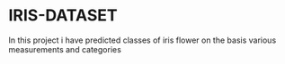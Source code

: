 # IRIS-DATASET
In this project i have predicted classes of iris flower on the basis various measurements and categories



